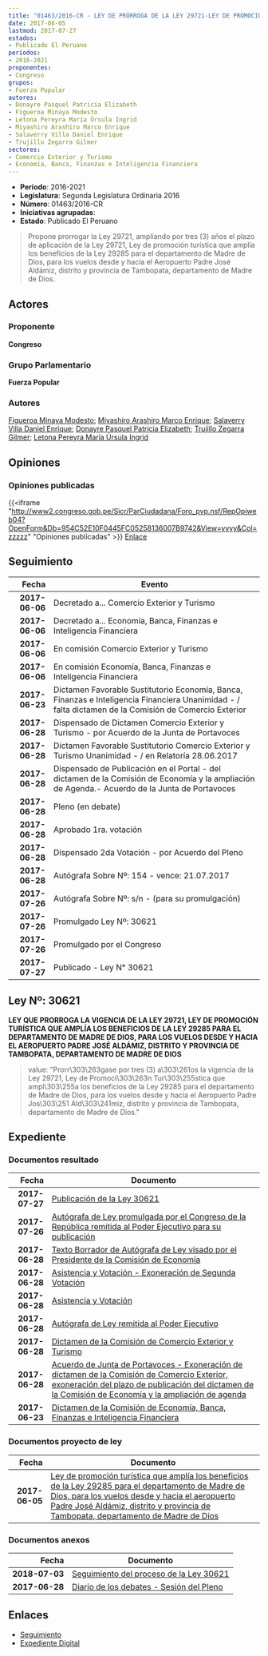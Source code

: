 ```yaml
---
title: "01463/2016-CR - LEY DE PRÓRROGA DE LA LEY 29721-LEY DE PROMOCIÓN TURÍSTICA QUE AMPLÍA LOS BENEFICIOS DE LA LEY 29285, PARA EL DEPARTAMENTO DE MADRE DE DIOS, PARA LOS VUELOS DESDE Y HACIA EL AEROPUERTO PADRE JOSÉ ALDÁMIZ, DISTRITO Y PROVINCIA DE TAMBOPATA, DEPARTAMENTO DE MADRE DE DIOS"
date: 2017-06-05
lastmod: 2017-07-27
estados:
- Publicado El Peruano
periodos:
- 2016-2021
proponentes:
- Congreso
grupos:
- Fuerza Popular
autores:
- Donayre Pasquel Patricia Elizabeth
- Figueroa Minaya Modesto
- Letona Pereyra María Úrsula Ingrid
- Miyashiro Arashiro Marco Enrique
- Salaverry Villa Daniel Enrique
- Trujillo Zegarra Gilmer
sectores:
- Comercio Exterior y Turismo
- Economía, Banca, Finanzas e Inteligencia Financiera
---
```

- **Periodo**: 2016-2021
- **Legislatura**: Segunda Legislatura Ordinaria 2016
- **Número**: 01463/2016-CR
- **Iniciativas agrupadas**: 
- **Estado**: Publicado El Peruano

> Propone prorrogar la Ley 29721, ampliando por tres (3) años el plazo de aplicación de la Ley 29721, Ley de promoción turística que amplía los beneficios de la Ley 29285 para el departamento de Madre de Dios, para los vuelos desde y hacia el Aeropuerto Padre José Aldámiz, distrito y provincia de Tambopata, departamento de Madre de Dios.


## Actores

### Proponente

**Congreso**

### Grupo Parlamentario

**Fuerza Popular**

### Autores

[Figueroa Minaya Modesto](mailto:mailto:mfigueroam@congreso.gob.pe); [Miyashiro Arashiro Marco Enrique](mailto:mailto:mmiyashiro@congreso.gob.pe); [Salaverry Villa Daniel Enrique](mailto:mailto:dsalaverry@congreso.gob.pe); [Donayre Pasquel Patricia Elizabeth](mailto:mailto:pdonayre@congreso.gob.pe); [Trujillo Zegarra Gilmer](mailto:mailto:gtrujilloz@congreso.gob.pe); [Letona Pereyra María Úrsula Ingrid](mailto:mailto:mletona@congreso.gob.pe)

## Opiniones

### Opiniones publicadas

{{<iframe "http://www2.congreso.gob.pe/Sicr/ParCiudadana/Foro_pvp.nsf/RepOpiweb04?OpenForm&Db=954C52E10F0445FC05258136007B9742&View=yyyy&Col=zzzzz" "Opiniones publicadas" >}}
[Enlace](http://www2.congreso.gob.pe/Sicr/ParCiudadana/Foro_pvp.nsf/RepOpiweb04?OpenForm&Db=954C52E10F0445FC05258136007B9742&View=yyyy&Col=zzzzz)


## Seguimiento

| Fecha | Evento |
|------:|--------|
| **2017-06-06** | Decretado a... Comercio Exterior y Turismo |
| **2017-06-06** | Decretado a... Economía, Banca, Finanzas e Inteligencia Financiera |
| **2017-06-06** | En comisión Comercio Exterior y Turismo |
| **2017-06-06** | En comisión Economía, Banca, Finanzas e Inteligencia Financiera |
| **2017-06-23** | Dictamen Favorable Sustitutorio Economía, Banca, Finanzas e Inteligencia Financiera Unanimidad - / falta dictamen de la Comisión de Comercio Exterior |
| **2017-06-28** | Dispensado de Dictamen Comercio Exterior y Turismo - por Acuerdo de la Junta de Portavoces |
| **2017-06-28** | Dictamen Favorable Sustitutorio Comercio Exterior y Turismo Unanimidad - / en Relatoría 28.06.2017 |
| **2017-06-28** | Dispensado de Publicación en el Portal - del dictamen de la Comisión de Economía y la ampliación de Agenda.- Acuerdo de la Junta de Portavoces |
| **2017-06-28** | Pleno (en debate) |
| **2017-06-28** | Aprobado 1ra. votación |
| **2017-06-28** | Dispensado 2da Votación - por Acuerdo del Pleno |
| **2017-06-28** | Autógrafa Sobre Nº: 154 - vence: 21.07.2017 |
| **2017-07-26** | Autógrafa Sobre Nº: s/n - (para su promulgación) |
| **2017-07-26** | Promulgado Ley Nº: 30621 |
| **2017-07-26** | Promulgado por el Congreso |
| **2017-07-27** | Publicado - Ley N° 30621 |

## Ley Nº: 30621

**LEY QUE PRORROGA LA VIGENCIA DE LA LEY 29721, LEY DE PROMOCIÓN TURÍSTICA QUE AMPLÍA LOS BENEFICIOS DE LA LEY 29285 PARA EL DEPARTAMENTO DE MADRE DE DIOS, PARA LOS VUELOS DESDE Y HACIA EL AEROPUERTO PADRE JOSÉ ALDÁMIZ, DISTRITO Y PROVINCIA DE TAMBOPATA, DEPARTAMENTO DE MADRE DE DIOS**

> value: "Prorr\303\263gase por tres (3) a\303\261os la vigencia de la Ley 29721, Ley de Promoci\303\263n Tur\303\255stica que ampl\303\255a los beneficios de la Ley 29285 para el departamento de Madre de Dios, para los vuelos desde y hacia el Aeropuerto Padre Jos\303\251 Ald\303\241miz, distrito y provincia de Tambopata, departamento de Madre de Dios."


## Expediente

### Documentos resultado

| Fecha | Documento |
|------:|-----------|
| **2017-07-27** | [Publicación de la Ley 30621](http://www.leyes.congreso.gob.pe/Documentos/2016_2021/ADLP/Normas_Legales/30621-LEY.pdf) |
| **2017-07-26** | [Autógrafa de Ley promulgada por el Congreso de la República remitida al Poder Ejecutivo para su publicación](http://www.leyes.congreso.gob.pe/Documentos/2016_2021/ADLP/Texto_Aprobado/AU0146320170726.pdf) |
| **2017-06-28** | [Texto Borrador de Autógrafa de Ley visado por el Presidente de la Comisión de Economía](http://www.leyes.congreso.gob.pe/Documentos/2016_2021/Texto_Borrador_de_Autografa/BAU0146320170628.PDF) |
| **2017-06-28** | [Asistencia y Votación - Exoneración de Segunda Votación](http://www.leyes.congreso.gob.pe/Documentos/2016_2021/Asistencia_y_Votacion/Proyectos_de_Ley/Exoneracion_de_Segunda_Votacion/ESV014630170628.pdf) |
| **2017-06-28** | [Asistencia y Votación](http://www.leyes.congreso.gob.pe/Documentos/2016_2021/Asistencia_y_Votacion/Proyectos_de_Ley/AV0146320170628.pdf) |
| **2017-06-28** | [Autógrafa de Ley remitida al Poder Ejecutivo](http://www.leyes.congreso.gob.pe/Documentos/2016_2021/Autografas/Ley_y_de_Resolucion_Legislativa/AU0146320170628.pdf) |
| **2017-06-28** | [Dictamen de la Comisión de Comercio Exterior y Turismo](http://www.leyes.congreso.gob.pe/Documentos/2016_2021/Dictamenes/Proyectos_de_Ley/01463DC03MAY20170628.pdf) |
| **2017-06-28** | [Acuerdo de Junta de Portavoces - Exoneración de dictamen de la Comisión de Comercio Exterior, exoneración del plazo de publicación del dictamen de la Comisión de Economía y la ampliación de agenda](http://www.leyes.congreso.gob.pe/Documentos/2016_2021/Acuerdos/Junta_Portavoces/AJP0146320170628.pdf) |
| **2017-06-23** | [Dictamen de la Comisión de Economía, Banca, Finanzas e Inteligencia Financiera](http://www.leyes.congreso.gob.pe/Documentos/2016_2021/Dictamenes/Proyectos_de_Ley/01463DC09MAY20170623.pdf) |

### Documentos proyecto de ley

| Fecha | Documento |
|------:|-----------|
| **2017-06-05** | [Ley de promoción turística que amplía los beneficios de la Ley 29285 para el departamento de Madre de Dios, para los vuelos desde y hacia el aeropuerto Padre José Aldámiz, distrito y provincia de Tambopata, departamento de Madre de Dios](http://www.leyes.congreso.gob.pe/Documentos/2016_2021/Proyectos_de_Ley_y_de_Resoluciones_Legislativas/PL0146320170605.pdf) |

### Documentos anexos

| Fecha | Documento |
|------:|-----------|
| **2018-07-03** | [Seguimiento del proceso de la Ley 30621](http://www.leyes.congreso.gob.pe/Documentos/2016_2021/Seguimiento_de_Proyectos_de_Ley/01463PL20180703.PDF) |
| **2017-06-28** | [Diario de los debates - Sesión del Pleno](http://www2.congreso.gob.pe/Sicr/DiarioDebates/Publicad.nsf/SesionesPleno/05256D6E0073DFE90525814E000C2020/$FILE/SLO-2016-18.pdf) |

## Enlaces

- [Seguimiento](http://www2.congreso.gob.pe/Sicr/TraDocEstProc/CLProLey2016.nsf/f7fff46988ca05b1052578e100829cc7/4d8b16689f7160280525813600738cf5?OpenDocument)
- [Expediente Digital](http://www2.congreso.gob.pe/Sicr/TraDocEstProc/Expvirt_2011.nsf/visbusqptramdoc1621/01463?opendocument)

